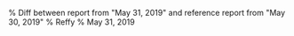 % Diff between report from "May 31, 2019" and reference report from "May 30, 2019"
% Reffy
% May 31, 2019

